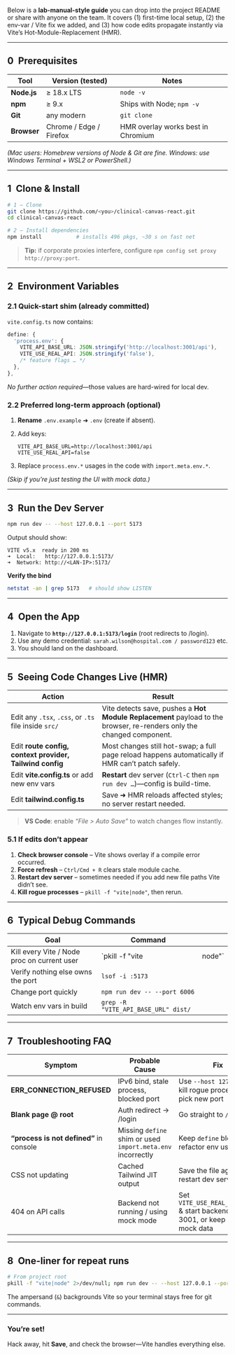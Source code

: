Below is a **lab-manual-style guide** you can drop into the project README or share with anyone on the team.
It covers (1) first-time local setup, (2) the env-var / Vite fix we added, and (3) how code edits propagate instantly via Vite’s Hot-Module-Replacement (HMR).

---

## 0 Prerequisites

| Tool        | Version (tested)        | Notes                              |
| ----------- | ----------------------- | ---------------------------------- |
| **Node.js** | ≥ 18.x LTS              | `node -v`                          |
| **npm**     | ≥ 9.x                   | Ships with Node; `npm -v`          |
| **Git**     | any modern              | `git clone`                        |
| **Browser** | Chrome / Edge / Firefox | HMR overlay works best in Chromium |

*(Mac users: Homebrew versions of Node & Git are fine. Windows: use Windows Terminal + WSL2 or PowerShell.)*

---

## 1 Clone & Install

```bash
# 1 – Clone
git clone https://github.com/<you>/clinical-canvas-react.git
cd clinical-canvas-react

# 2 – Install dependencies
npm install           # installs 496 pkgs, ~30 s on fast net
```

> **Tip:** if corporate proxies interfere, configure `npm config set proxy http://proxy:port`.

---

## 2 Environment Variables

### 2.1 Quick-start shim (already committed)

`vite.config.ts` now contains:

```ts
define: {
  'process.env': {
    VITE_API_BASE_URL: JSON.stringify('http://localhost:3001/api'),
    VITE_USE_REAL_API: JSON.stringify('false'),
    /* feature flags … */
  },
},
```

*No further action required*—those values are hard-wired for local dev.

### 2.2 Preferred long-term approach (optional)

1. **Rename** `.env.example` ➜ `.env` (create if absent).

2. Add keys:

   ```
   VITE_API_BASE_URL=http://localhost:3001/api
   VITE_USE_REAL_API=false
   ```

3. Replace `process.env.*` usages in the code with `import.meta.env.*`.

*(Skip if you’re just testing the UI with mock data.)*

---

## 3 Run the Dev Server

```bash
npm run dev -- --host 127.0.0.1 --port 5173
```

Output should show:

```
VITE v5.x  ready in 200 ms
➜  Local:   http://127.0.0.1:5173/
➜  Network: http://<LAN-IP>:5173/
```

**Verify the bind**

```bash
netstat -an | grep 5173   # should show LISTEN
```

---

## 4 Open the App

1. Navigate to **`http://127.0.0.1:5173/login`** (root redirects to /login).
2. Use any demo credential:
   `sarah.wilson@hospital.com / password123` etc.
3. You should land on the dashboard.

---

## 5 Seeing Code Changes Live (HMR)

| Action                                                   | Result                                                                                                                |
| -------------------------------------------------------- | --------------------------------------------------------------------------------------------------------------------- |
| Edit any `.tsx`, `.css`, or `.ts` file inside `src/`     | Vite detects save, pushes a **Hot Module Replacement** payload to the browser, re-renders only the changed component. |
| Edit **route config, context provider, Tailwind config** | Most changes still hot-swap; a full page reload happens automatically if HMR can’t patch safely.                      |
| Edit **vite.config.ts** or add new env vars              | **Restart** dev server (`Ctrl-C` then `npm run dev …`)—config is build-time.                                          |
| Edit **tailwind.config.ts**                              | Save ➜ HMR reloads affected styles; no server restart needed.                                                         |

> **VS Code**: enable *“File > Auto Save”* to watch changes flow instantly.

### 5.1 If edits don’t appear

1. **Check browser console** – Vite shows overlay if a compile error occurred.
2. **Force refresh** – `Ctrl/Cmd + R` clears stale module cache.
3. **Restart dev server** – sometimes needed if you add new file paths Vite didn’t see.
4. **Kill rogue processes** – `pkill -f "vite|node"`, then rerun.

---

## 6 Typical Debug Commands

| Goal                                        | Command                             |         |
| ------------------------------------------- | ----------------------------------- | ------- |
| Kill every Vite / Node proc on current user | \`pkill -f "vite                    | node"\` |
| Verify nothing else owns the port           | `lsof -i :5173`                     |         |
| Change port quickly                         | `npm run dev -- --port 6006`        |         |
| Watch env vars in build                     | `grep -R "VITE_API_BASE_URL" dist/` |         |

---

## 7 Troubleshooting FAQ

| Symptom                                 | Probable Cause                                              | Fix                                                                                 |
| --------------------------------------- | ----------------------------------------------------------- | ----------------------------------------------------------------------------------- |
| **ERR\_CONNECTION\_REFUSED**            | IPv6 bind, stale process, blocked port                      | Use `--host 127.0.0.1`, kill rogue processes, pick new port                         |
| **Blank page @ root**                   | Auth redirect → /login                                      | Go straight to `/login`                                                             |
| **“process is not defined”** in console | Missing `define` shim or used `import.meta.env` incorrectly | Keep `define` block or refactor env usage                                           |
| CSS not updating                        | Cached Tailwind JIT output                                  | Save the file again or restart dev server                                           |
| 404 on API calls                        | Backend not running / using mock mode                       | Set `VITE_USE_REAL_API=true` & start backend at 3001, or keep `false` for mock data |

---

## 8 One-liner for repeat runs

```bash
# From project root
pkill -f "vite|node" 2>/dev/null; npm run dev -- --host 127.0.0.1 --port 5173 &
```

The ampersand (`&`) backgrounds Vite so your terminal stays free for git commands.

---

### You’re set!

Hack away, hit **Save**, and check the browser—Vite handles everything else.
